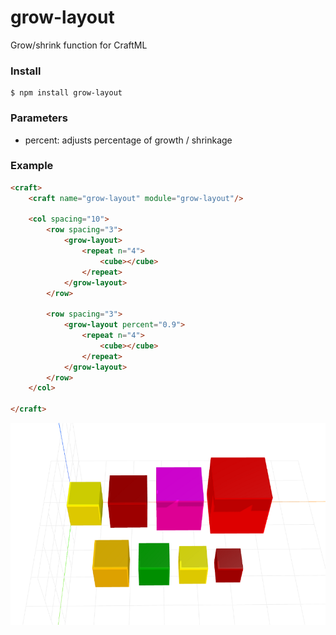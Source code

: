 # grow-layout
Grow/shrink function for CraftML

### Install
    $ npm install grow-layout

### Parameters
- percent: adjusts percentage of growth / shrinkage

### Example
```html
<craft>
    <craft name="grow-layout" module="grow-layout"/>
    
    <col spacing="10">
        <row spacing="3">
            <grow-layout>
                <repeat n="4">
                    <cube></cube>
                </repeat>
            </grow-layout> 
        </row>
        
        <row spacing="3">
            <grow-layout percent="0.9">
                <repeat n="4">
                    <cube></cube>
                </repeat>
            </grow-layout> 
        </row>
    </col>
    
</craft>
```

![example](example.png)